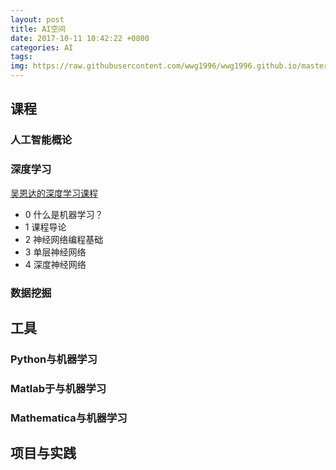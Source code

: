```yaml
---
layout: post
title: AI空间
date: 2017-10-11 10:42:22 +0800
categories: AI
tags: 
img: https://raw.githubusercontent.com/wwg1996/wwg1996.github.io/master/images/ai.jpg
---
```


## 课程

### 人工智能概论

### 深度学习

[吴恩达的深度学习课程](http://mooc.study.163.com/smartSpec/detail/1001319001.htm)

* 0 什么是机器学习？
* 1 课程导论
* 2 神经网络编程基础
* 3 单层神经网络
* 4 深度神经网络

### 数据挖掘

## 工具

### Python与机器学习

### Matlab于与机器学习

### Mathematica与机器学习

## 项目与实践

